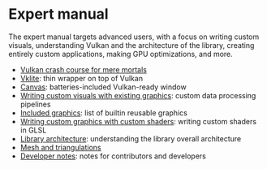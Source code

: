 # Expert manual

The expert manual targets advanced users, with a focus on writing custom visuals, understanding Vulkan and the architecture of the library, creating entirely custom applications, making GPU optimizations, and more.

* [Vulkan crash course for mere mortals](vulkan.md)
* [Vklite](vklite.md): thin wrapper on top of Vulkan
* [Canvas](canvas.md): batteries-included Vulkan-ready window
* [Writing custom visuals with existing graphics](visual.md): custom data processing pipelines
* [Included graphics](graphics.md): list of builtin reusable graphics
* [Writing custom graphics with custom shaders](glsl.md): writing custom shaders in GLSL
* [Library architecture](architecture.md): understanding the library overall architecture
* [Mesh and triangulations](mesh.md)
* [Developer notes](developer.md): notes for contributors and developers
